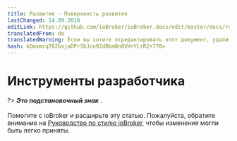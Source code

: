```yaml
---
title: Развитие - Поверхность развития
lastChanged: 14.09.2018
editLink: https://github.com/ioBroker/ioBroker.docs/edit/master/docs/ru/dev/ide.md
translatedFrom: de
translatedWarning: Если вы хотите отредактировать этот документ, удалите поле «translationFrom», в противном случае этот документ будет снова автоматически переведен
hash: kGmxmcq762bxjaDPrSbJcn92dRbmBn8VH+YLrR2+770=
---
```

# Инструменты разработчика
?> ***Это подстановочный знак*** . <br><br> Помогите с ioBroker и расширьте эту статью. Пожалуйста, обратите внимание на [Руководство по стилю ioBroker](community/styleguidedoc), чтобы изменения могли быть легко приняты.
